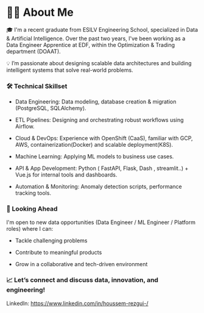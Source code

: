 # 👨‍💻 About Me

🎓 I'm a recent graduate from ESILV Engineering School, specialized in Data & Artificial Intelligence. Over the past two years, I've been working as a Data Engineer Apprentice at EDF, within the Optimization & Trading department (DOAAT).

💡 I’m passionate about designing scalable data architectures and building intelligent systems that solve real-world problems.

### 🛠️ Technical Skillset

- Data Engineering: Data modeling, database creation & migration (PostgreSQL, SQLAlchemy).

- ETL Pipelines: Designing and orchestrating robust workflows using Airflow.
- Cloud & DevOps: Experience with OpenShift (CaaS), familiar with GCP, AWS, containerization(Docker) and scalable deployment(K8S).
- Machine Learning: Applying ML models to business use cases.
- API & App Development: Python ( FastAPI, Flask, Dash , streamlit..) + Vue.js for internal tools and dashboards.
- Automation & Monitoring: Anomaly detection scripts, performance tracking tools.

### 🚀 Looking Ahead
I'm open to new data opportunities (Data Engineer / ML Engineer / Platform roles) where I can:

- Tackle challenging problems

- Contribute to meaningful products

- Grow in a collaborative and tech-driven environment

### 📈 Let’s connect and discuss data, innovation, and engineering!

LinkedIn: https://www.linkedin.com/in/houssem-rezgui-/
